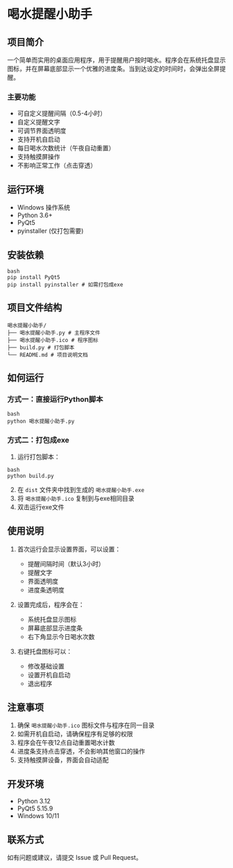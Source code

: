 # 喝水提醒小助手

## 项目简介
一个简单而实用的桌面应用程序，用于提醒用户按时喝水。程序会在系统托盘显示图标，并在屏幕底部显示一个优雅的进度条。当到达设定的时间时，会弹出全屏提醒。

### 主要功能
- 可自定义提醒间隔（0.5-4小时）
- 自定义提醒文字
- 可调节界面透明度
- 支持开机自启动
- 每日喝水次数统计（午夜自动重置）
- 支持触摸屏操作
- 不影响正常工作（点击穿透）

## 运行环境
- Windows 操作系统
- Python 3.6+
- PyQt5
- pyinstaller (仅打包需要)

## 安装依赖
```
bash
pip install PyQt5
pip install pyinstaller # 如需打包成exe
```
## 项目文件结构
```
喝水提醒小助手/
├── 喝水提醒小助手.py # 主程序文件
├── 喝水提醒小助手.ico # 程序图标
├── build.py # 打包脚本
└── README.md # 项目说明文档
```
## 如何运行

### 方式一：直接运行Python脚本
```
bash
python 喝水提醒小助手.py
```
### 方式二：打包成exe
1. 运行打包脚本：

```
bash
python build.py
```   
2. 在 `dist` 文件夹中找到生成的 `喝水提醒小助手.exe`
3. 将 `喝水提醒小助手.ico` 复制到与exe相同目录
4. 双击运行exe文件

## 使用说明
1. 首次运行会显示设置界面，可以设置：
   - 提醒间隔时间（默认3小时）
   - 提醒文字
   - 界面透明度
   - 进度条透明度

2. 设置完成后，程序会在：
   - 系统托盘显示图标
   - 屏幕底部显示进度条
   - 右下角显示今日喝水次数

3. 右键托盘图标可以：
   - 修改基础设置
   - 设置开机自启动
   - 退出程序

## 注意事项
1. 确保 `喝水提醒小助手.ico` 图标文件与程序在同一目录
2. 如需开机自启动，请确保程序有足够的权限
3. 程序会在午夜12点自动重置喝水计数
4. 进度条支持点击穿透，不会影响其他窗口的操作
5. 支持触摸屏设备，界面会自动适配

## 开发环境
- Python 3.12
- PyQt5 5.15.9
- Windows 10/11


## 联系方式
如有问题或建议，请提交 Issue 或 Pull Request。


